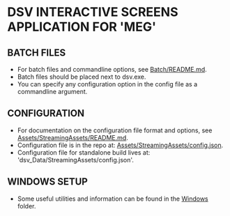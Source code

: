 # DSV INTERACTIVE SCREENS APPLICATION FOR 'MEG'

## BATCH FILES
- For batch files and commandline options, see [Batch/README.md](Batch/README.md).
- Batch files should be placed next to dsv.exe.
- You can specify any configuration option in the config file as a commandline argument.

## CONFIGURATION
- For documentation on the configuration file format and options, see [Assets/StreamingAssets/README.md](Assets/StreamingAssets/README.md).
- Configuration file is in the repo at: [Assets/StreamingAssets/config.json](Assets/StreamingAssets/README.md).
- Configuration file for standalone build lives at: 'dsv_Data/StreamingAssets/config.json'.

## WINDOWS SETUP
- Some useful utilities and information can be found in the [Windows](Windows) folder.